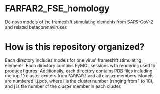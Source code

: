 # FARFAR2_FSE_homology
De novo models of the frameshift stimulating elements from SARS-CoV-2 and related betacoronaviruses

# How is this repository organized?
Each directory includes models for one virus' frameshift stimulating elements. Each directory contains PyMOL sessions with rendering used to produce figures. Additionally, each directory contains PDB files including the top 10 cluster centers from FARFAR2 and all cluster members. Models are numbered i.j.pdb, where i is the cluster number (ranging from 1 to 10), and j is the number of the cluster member in each cluster.
